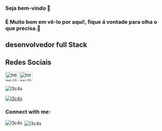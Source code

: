### Seja bem-vindo 👋

### È Muito bom em vê-lo por aqui!, fique á vontade para olha o que precisa.🙂
## desenvolvedor full Stack

## Redes Sociais
<p align="left">

<a href="https://linkedin.com/in/https://img.shields.io/badge/linkedin-0077b5?style=for-the-badge&logo=linkedin&logocolor=white)](https://www.linkedin.com/in/lucas-santana-8570011b9/" target="blank"><img align="center" src="https://raw.githubusercontent.com/rahuldkjain/github-profile-readme-generator/master/src/images/icons/Social/linked-in-alt.svg" alt="https://img.shields.io/badge/linkedin-0077b5?style=for-the-badge&logo=linkedin&logocolor=white)](https://www.linkedin.com/in/lucas-santana-8570011b9/" height="30" width="40" /></a>
<a href="https://instagram.com/https://img.shields.io/badge/instagram-e4405f?style=for-the-badge&logo=instagram&logocolor=white)](https://www.instagram.com/lukaznoc/" target="blank"><img align="center" src="https://raw.githubusercontent.com/rahuldkjain/github-profile-readme-generator/master/src/images/icons/Social/instagram.svg" alt="https://img.shields.io/badge/instagram-e4405f?style=for-the-badge&logo=instagram&logocolor=white)](https://www.instagram.com/lukaznoc/" height="30" width="40" /></a>
</p>

<p align="left"> <img src="https://komarev.com/ghpvc/?username=l3c4s&label=Profile%20views&color=0e75b6&style=flat" alt="l3c4s" /> </p>

<p align="left"> <a href="https://github.com/ryo-ma/github-profile-trophy"><img src="https://github-profile-trophy.vercel.app/?username=l3c4s" alt="l3c4s" /></a> </p>

<h3 align="left">Connect with me:</h3>


<p><img align="left" src="https://github-readme-stats.vercel.app/api/top-langs?username=l3c4s&show_icons=true&locale=en&layout=compact" alt="l3c4s" /></p>

<p>&nbsp;<img align="center" src="https://github-readme-stats.vercel.app/api?username=l3c4s&show_icons=true&locale=en" alt="l3c4s" /></p>





